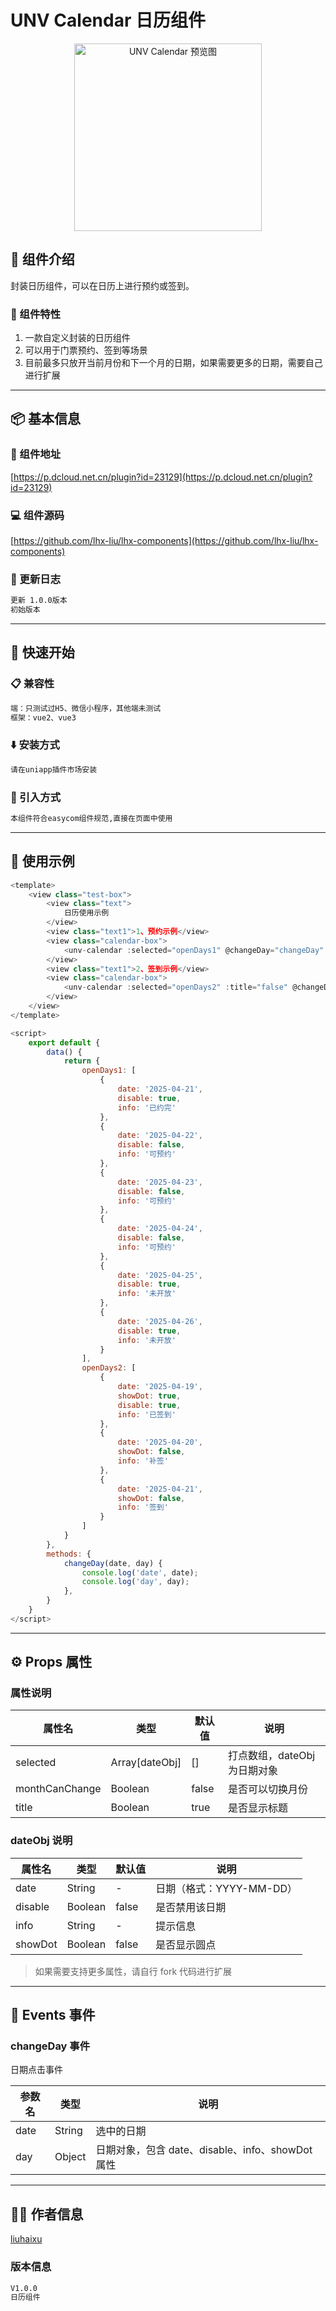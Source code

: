 # UNV Calendar 日历组件

<p align="center">
  <img src="./img/rili.jpg" alt="UNV Calendar 预览图" width="300">
</p>

## 📝 组件介绍

封装日历组件，可以在日历上进行预约或签到。

### 🌟 组件特性

1. 一款自定义封装的日历组件
2. 可以用于门票预约、签到等场景
3. 目前最多只放开当前月份和下一个月的日期，如果需要更多的日期，需要自己进行扩展

---

## 📦 基本信息

### 📍 组件地址
[https://p.dcloud.net.cn/plugin?id=23129](https://p.dcloud.net.cn/plugin?id=23129)

### 💻 组件源码
[https://github.com/lhx-liu/lhx-components](https://github.com/lhx-liu/lhx-components)

### 📄 更新日志
```bash
更新 1.0.0版本
初始版本
```

---

## 🚀 快速开始

### 📋 兼容性
```bash
端：只测试过H5、微信小程序，其他端未测试
框架：vue2、vue3
```

### ⬇️ 安装方式
```bash
请在uniapp插件市场安装
```

### 🔧 引入方式
```bash
本组件符合easycom组件规范,直接在页面中使用
```

---

## 🎯 使用示例

```javascript
<template>
	<view class="test-box">
		<view class="text">
			日历使用示例
		</view>
		<view class="text1">1、预约示例</view>
		<view class="calendar-box">
			<unv-calendar :selected="openDays1" @changeDay="changeDay" :monthCanChange="true"></unv-calendar>
		</view>
		<view class="text1">2、签到示例</view>
		<view class="calendar-box">
			<unv-calendar :selected="openDays2" :title="false" @changeDay="changeDay" :monthCanChange="true"></unv-calendar>
		</view>
	</view>
</template>

<script>
	export default {
		data() {
			return {
				openDays1: [
					{
						date: '2025-04-21',
						disable: true,
						info: '已约完'
					},
					{
						date: '2025-04-22',
						disable: false,	
						info: '可预约'
					},
					{
						date: '2025-04-23',
						disable: false,	
						info: '可预约'
					},
					{
						date: '2025-04-24',
						disable: false,	
						info: '可预约'
					},
					{
						date: '2025-04-25',
						disable: true,	
						info: '未开放'
					},
					{
						date: '2025-04-26',
						disable: true,	
						info: '未开放'
					}
				],
				openDays2: [
					{
						date: '2025-04-19',
						showDot: true,
						disable: true,
						info: '已签到'
					},
					{
						date: '2025-04-20',
						showDot: false,
						info: '补签'
					},
					{
						date: '2025-04-21',
						showDot: false,
						info: '签到'
					}
				]
			}
		},
		methods: {
			changeDay(date, day) {
				console.log('date', date);
				console.log('day', day);
			},
		}
	}
</script>
```

---

## ⚙️ Props 属性

### 属性说明

| 属性名 | 类型 | 默认值 | 说明 |
|--------|------|--------|------|
| selected | Array[dateObj] | [] | 打点数组，dateObj为日期对象 |
| monthCanChange | Boolean | false | 是否可以切换月份 |
| title | Boolean | true | 是否显示标题 |

### dateObj 说明

| 属性名 | 类型 | 默认值 | 说明 |
|--------|------|--------|------|
| date | String | - | 日期（格式：YYYY-MM-DD） |
| disable | Boolean | false | 是否禁用该日期 |
| info | String | - | 提示信息 |
| showDot | Boolean | false | 是否显示圆点 |

> 如果需要支持更多属性，请自行 fork 代码进行扩展

---

## 📡 Events 事件

### changeDay 事件

日期点击事件

| 参数名 | 类型 | 说明 |
|--------|------|------|
| date | String | 选中的日期 |
| day | Object | 日期对象，包含 date、disable、info、showDot 属性 |

---

## 👨‍💻 作者信息

[liuhaixu](https://github.com/lhx-liu)

### 版本信息
```bash
V1.0.0
日历组件
```


